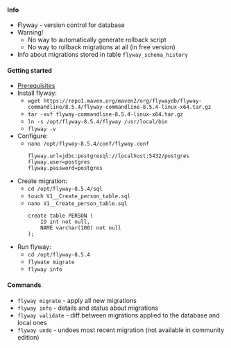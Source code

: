 #### Info
* Flyway - version control for database
* Warning! 
    * No way to automatically generate rollback script
    * No way to rollback migrations at all (in free version)
* Info about migrations stored in table `flyway_schema_history`

#### Getting started
* [Prerequisites](../database/relational/postgresql/devops.md)
* Install flyway:
    * `wget https://repo1.maven.org/maven2/org/flywaydb/flyway-commandline/8.5.4/flyway-commandline-8.5.4-linux-x64.tar.gz`
    * `tar -xvf flyway-commandline-8.5.4-linux-x64.tar.gz`
    * `ln -s /opt/flyway-8.5.4/flyway /usr/local/bin`
    * `flyway -v`
* Configure:
    * `nano /opt/flyway-8.5.4/conf/flyway.conf`
        ```
        flyway.url=jdbc:postgresql://localhost:5432/postgres
        flyway.user=postgres
        flyway.password=postgres
        ```
* Create migration:
    * `cd /opt/flyway-8.5.4/sql`
    * `touch V1__Create_person_table.sql`
    * `nano V1__Create_person_table.sql`
        ```
        create table PERSON (
            ID int not null,
            NAME varchar(100) not null
        );
        ```
* Run flyway:
    * `cd /opt/flyway-8.5.4`
    * `flywate migrate`
    * `flyway info`

#### Commands
* `flyway migrate` - apply all new migrations
* `flyway info` - details and status about migrations 
* `flyway validate` - diff between migrations applied to the database and local ones
* `flyway undo` - undoes most recent migration (not available in community edition)
